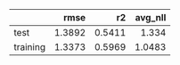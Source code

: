 |          |   rmse |     r2 |   avg_nll |
|:---------|-------:|-------:|----------:|
| test     | 1.3892 | 0.5411 |    1.334  |
| training | 1.3373 | 0.5969 |    1.0483 |